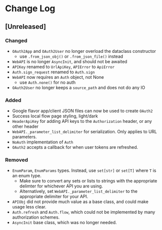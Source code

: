 # Change Log

## [Unreleased]

### Changed
- `OAuth2App` and `OAuth2User` no longer overload the dataclass constructor
    - use `.from_json_obj()` or `.from_json_file()` instead
- `WebAPI` is no longer `AsyncInit`, and should not be awaited
- `APIKey` renamed to `UrlApiKey`, `APIError` to `ApiError`
- `Auth.sign_request` renamed to `Auth.sign`
- `WebAPI` now requires an `Auth` object, not None
    - use `Auth.none()` for no auth
- `OAuth2User` no longer keeps a `source_path` and does not do any IO

### Added
- Google flavor app/client JSON files can now be used to create `OAuth2`
- Success local flow page styling, light/dark
- `HeaderApiKey` for adding API keys to the `Authorization` header, or any other header
- `WebAPI._parameter_list_delimiter` for serialization. Only applies to URL parameters.
- `NoAuth` implementation of `Auth`
- `OAuth2` accepts a callback for when user tokens are refreshed.

### Removed
- `EnumParam`, `EnumParams` types. Instead, use `set[str]` or `set[T]` where `T` is an enum type.
    - Make sure to convert any sets or lists to strings with the appropriate delimter for whichever API you are using.
    - Alternatively, set `WebAPI._parameter_list_delimiter` to the appropriate delimiter for your API.
- `APIObj` did not provide much value as a base class, and could make usage less clear.
- `Auth.refresh` and `Auth.flow`, which could not be implemented by many authorization schemes.
- `AsyncInit` base class, which was no longer needed.
